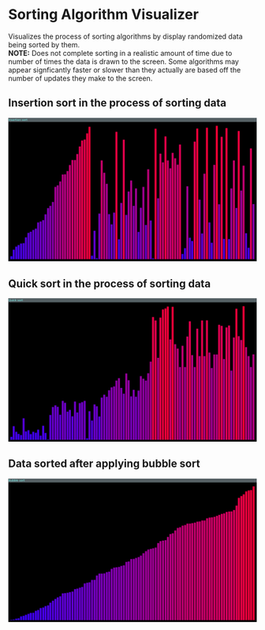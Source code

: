# Sorting Algorithm Visualizer
Visualizes the process of sorting algorithms by display randomized data being sorted by them.  
**NOTE:** Does not complete sorting in a realistic amount of time due to number of times the data is drawn to the screen. Some algorithms may appear signficantly faster or slower than they actually are based off the number of updates they make to the screen.

## Insertion sort in the process of sorting data
![Image of insertion sort](screenshots/insertion_sort.png)

## Quick sort in the process of sorting data
![Image of quick sort](screenshots/quick_sort.png)

## Data sorted after applying bubble sort
![Image of bubble sort](screenshots/bubble_sort.png)